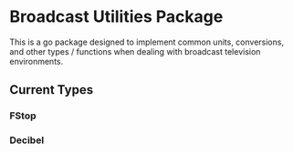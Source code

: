 # Broadcast Utilities Package

This is a go package designed to implement common units, conversions, and other types / functions when dealing with broadcast television environments.

## Current Types

### FStop
### Decibel